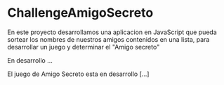 # ChallengeAmigoSecreto
En este proyecto desarrollamos una aplicacion en JavaScript que pueda sortear los nombres de nuestros amigos contenidos en una lista, para desarrollar un juego y determinar el "Amigo secreto"

En desarrollo ...

El juego de Amigo Secreto esta en desarrollo [...]

